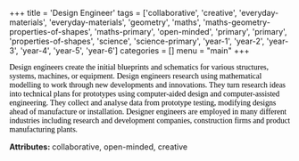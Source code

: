 +++
title = 'Design Engineer'
tags = ['collaborative', 'creative', 'everyday-materials', 'everyday-materials', 'geometry', 'maths', 'maths-geometry-properties-of-shapes', 'maths-primary', 'open-minded', 'primary', 'primary', 'properties-of-shapes', 'science', 'science-primary', 'year-1', 'year-2', 'year-3', 'year-4', 'year-5', 'year-6']
categories = []
menu = "main"
+++

<span style="font-family: 'Georgia',serif;"><span style="color: #000000;">Design engineers create the initial blueprints and schematics for various structures, systems, machines, or equipment. Design engineers research using mathematical modelling to work through new developments and innovations. They turn research ideas into technical plans for prototypes using computer-aided design and computer-assisted engineering. They collect and analyse data from prototype testing, modifying designs ahead of manufacture or installation. Designer engineers are employed in many different industries including research and development companies, construction firms and product manufacturing plants.</span></span>

<strong>Attributes: </strong>collaborative, open-minded, creative
